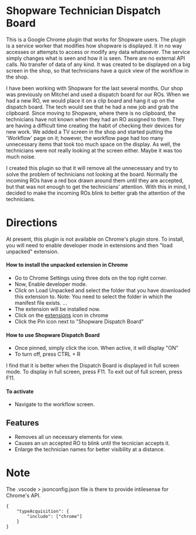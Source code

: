 # Shopware Technician Dispatch Board 


This is a Google Chrome plugin that works for Shopware users. The plugin is a service worker that modifies how shopware is displayed. It in no way accesses or attempts to access or modify any data whatsoever. The service simply changes what is seen and how it is seen. There are no external API calls. No transfer of data of any kind. It was created to be displayed on a big screen in the shop, so that technicians have a quick view of the workflow in the shop. 

I have been working with Shopware for the last several months. Our shop was previously on Mitchel and used a dispatch board for our ROs. When we had a new RO, we would place it on a clip board and hang it up on the dispatch board. The tech would see that he had a new job and grab the clipboard. Since moving to Shopware, where there is no clipboard, the technicians have not known when they had an RO assigned to them. They are having a difficult time creating the habit of checking their devices for new work. We added a TV screen in the shop and started putting the 'Workflow' page on it; however, the workflow page had too many unnecessary items that took too much space on the display. As well, the technicians were not really looking at the screen either. Maybe it was too much noise. 

I created this plugin so that it will remove all the unnecessary and try to solve the problem of technicians not looking at the board. Normally the incoming ROs have a red box drawn around them until they are accepted, but that was not enough to get the technicians' attention. With this in mind, I decided to make the incoming ROs blink to better grab the attention of the technicians. 

# Directions
At present, this plugin is not available on Chrome's plugin store. To install, you will need to enable developer mode in extensions and then "load unpacked" extension. 

#### How to install the unpacked extension in Chrome
* Go to Chrome Settings using three dots on the top right corner.
* Now, Enable developer mode.
* Click on Load Unpacked and select the folder that you have downloaded this extension to. Note: You need to select the folder in which the manifest file exists. ...
* The extension will be installed now.
* Click on the [extensions](images/ChromeExtensions.png) icon in chrome
* Click the Pin icon next to "Shopware Dispatch Board"

#### How to use Shopware Dispatch Board
* Once pinned, simply click the icon. When active, it will display "ON" 
* To turn off, press CTRL + R 

I find that it is better when the Dispatch Board is displayed in full screen mode. To display in full screen, press F11. To exit out of full screen, press F11. 

#### To activate
* Navigate to the workflow screen. 


## Features 

* Removes all un necessary elements for view. 
* Causes an un accepted RO to blink until the tecnician accepts it. 
* Enlarge the technician names for better visibility at a distance. 

# Note
The .vscode > jsonconfig.json file is there to provide intilesense for Chrome's API.  
```
{ 
    "typeAcquisition": { 
        "include": ["chrome"] 
    } 
}

```


